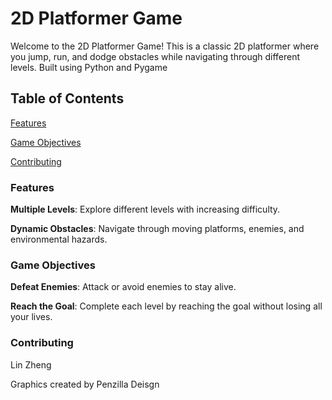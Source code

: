 # 2D Platformer Game

Welcome to the 2D Platformer Game! This is a classic 2D platformer where you jump, run, and dodge obstacles while navigating through different levels. Built using Python and Pygame

## Table of Contents

[Features](#features)

[Game Objectives](#game-objectives)

[Contributing](#contributing)


### Features
**Multiple Levels**: Explore different levels with increasing difficulty.

**Dynamic Obstacles**: Navigate through moving platforms, enemies, and environmental hazards.



### Game Objectives
**Defeat Enemies**: Attack or avoid enemies to stay alive.

**Reach the Goal**: Complete each level by reaching the goal without losing all your lives.


### Contributing
Lin Zheng

Graphics created by Penzilla Deisgn


